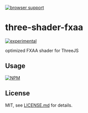 [![browser support](https://ci.testling.com/mattdesl/three-shader-fxaa.png)](https://ci.testling.com/mattdesl/three-shader-fxaa)

# three-shader-fxaa

[![experimental](http://badges.github.io/stability-badges/dist/experimental.svg)](http://github.com/badges/stability-badges)

optimized FXAA shader for ThreeJS

## Usage

[![NPM](https://nodei.co/npm/three-shader-fxaa.png)](https://nodei.co/npm/three-shader-fxaa/)

## License

MIT, see [LICENSE.md](http://github.com/mattdesl/three-shader-fxaa/blob/master/LICENSE.md) for details.
